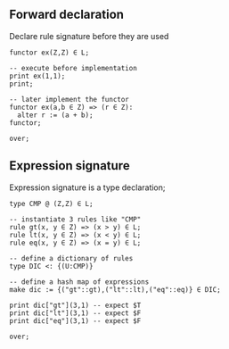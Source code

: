 ## Forward declaration

Declare rule signature before they are used

```
functor ex(Z,Z) ∈ L; 

-- execute before implementation
print ex(1,1);  
print;

-- later implement the functor
functor ex(a,b ∈ Z) => (r ∈ Z):
  alter r := (a + b);
functor;  

over;
```

## Expression signature

Expression signature is a type declaration;

```
type CMP @ (Z,Z) ∈ L;

-- instantiate 3 rules like "CMP"
rule gt(x, y ∈ Z) => (x > y) ∈ L;
rule lt(x, y ∈ Z) => (x < y) ∈ L;
rule eq(x, y ∈ Z) => (x = y) ∈ L;

-- define a dictionary of rules
type DIC <: {(U:CMP)}
 
-- define a hash map of expressions
make dic := {("gt"::gt),("lt"::lt),("eq"::eq)} ∈ DIC;

print dic["gt"](3,1) -- expect $T
print dic["lt"](3,1) -- expect $F
print dic["eq"](3,1) -- expect $F

over;
```
